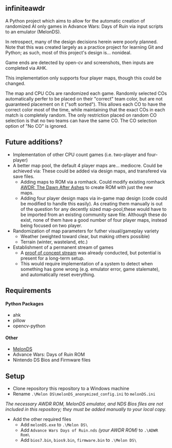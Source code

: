 ## infiniteawdr
A Python project which aims to allow for the automatic creation of randomized AI only games in Advance Wars: Days of Ruin via input scripts to an emulator (MelonDS). 

In retrospect, many of the design decisions herein were poorly planned. Note that this was created largely as a practice project for learning Git and Python; as such, most of this project's design is... nonideal. 

Game ends are detected by open-cv and screenshots, then inputs are completed via AHK.

This implementation only supports four player maps, though this could be changed.

The map and CPU COs are randomized each game. Randomly selected COs automatically perfer to be placed on their "correct" team color, but are not guaranteed placement on it ("soft sorted"). This allows each CO to have the correct color most of the time, while maintaining that the exact COs in each match is completely random. The only restriction placed on random CO selection is that no two teams can have the same CO. The CO selection option of "No CO" is ignored.

## Future additions?
* Implementation of other CPU count games (i.e. two-player and four-player)
* A better map pool, the default 4 player maps are... mediocre. Could be achieved via: 
These could be added via design maps, and transfered via save files.
  * Adding maps to ROM via a romhack. Could modify existing romhack [AWDR: The Dawn After Ashes](https://forums.warsworldnews.com/viewtopic.php?f=37&t=14247&p=417152#p417152) to create ROM with just the new maps. 
  * Adding four player design maps via in-game map design (code could be modified to handle this easily). As creating them manually is out of the question for any decently sized map-pool,these would have to be imported from an existing community save file. Although these do exist, none of them have a good number of four player maps, instead being focused on two player. 
* Randomization of map parameters for futher visual/gameplay variety
  * Weather (weighted toward clear, but making others possible)
  * Terrain (winter, wasteland, etc.)
* Establishment of a permanent stream of games
  * A [proof of concept stream](https://www.youtube.com/watch?v=zHD_zqTZlN0) was already conducted, but potential is present for a long-term setup.
  * This would require implementation of a system to detect when something has gone wrong (e.g. emulator error, game stalemate), and automatically reset everything.

## Requirements
#### Python Packages
* ahk
* pillow
* opencv-python
#### Other
* [MelonDS](https://melonds.kuribo64.net/)
* Advance Wars: Days of Ruin ROM
* Nintendo DS Bios and Firmware files

## Setup
* Clone repository this repository to a Windows machine
* Rename `.\Melon DS\melonDS_anonymized_config.ini` to `melonDS.ini`

*The necessary AWDR ROM, MelonDS emulator, and NDS Bios files are *not* included in this repository; they must be added manually to your local copy.*
* Add the other required files
  * Add `melonDS.exe` to `.\Melon DS\`
  * Add `Advance Wars Days of Ruin.nds` *(your AWDR ROM)* to `.\ADWR Rom\`
  * Add `bios7.bin`, `bios9.bin`, `firmware.bin` to `.\Melon DS\`




